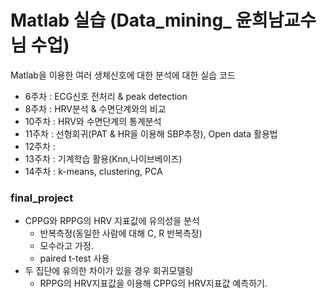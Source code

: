# Matlab 실습 (Data_mining_ 윤희남교수님 수업)
Matlab을 이용한 여러 생체신호에 대한 분석에 대한 실습 코드

- 6주차 : ECG신호 전처리 & peak detection
- 8주차 : HRV분석 & 수면단계와의 비교
- 10주차 : HRV와 수면단계의 통계분석
- 11주차 : 선형회귀(PAT & HR을 이용해 SBP추정), Open data 활용법
- 12주차 : 
- 13주차 : 기계학습 활용(Knn,나이브베이즈)
- 14주차 : k-means, clustering, PCA
### final_project
- CPPG와 RPPG의 HRV 지표값에 유의성을 분석 
  - 반복측정(동일한 사람에 대해 C, R 반복측정)
  - 모수라고 가정.
  - paired t-test 사용
- 두 집단에 유의한 차이가 있을 경우 회귀모델링
  - RPPG의 HRV지표값을 이용해 CPPG의 HRV지표값 예측하기.
